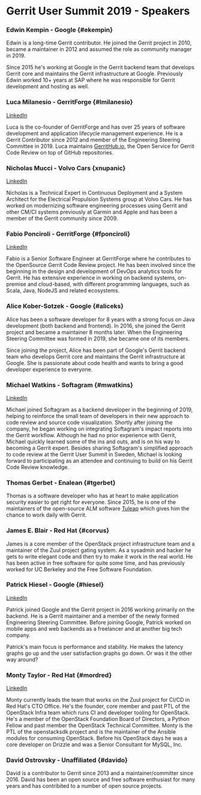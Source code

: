 # Gerrit User Summit 2019 - Speakers

### Edwin Kempin - Google {#ekempin}

Edwin is a long-time Gerrit contributor. He joined the Gerrit project in 2010,
became a maintainer in 2012 and assumed the role as community manager in 2019.

Since 2015 he's working at Google in the Gerrit backend team that develops
Gerrit core and maintains the Gerrit infrastructure at Google. Previously Edwin
worked 10+ years at SAP where he was responsible for Gerrit development and
hosting as well.

### Luca Milanesio - GerritForge {#lmilanesio}

[LinkedIn](https://www.linkedin.com/in/lucamilanesio/)

Luca is the co-founder of GerritForge and has over 25 years of software development
and application lifecycle management experience.
He is a Gerrit Contributor since 2012 and member of the Engineering Steering Committee in 2019.
Luca maintains [GerritHub.io](https://gerrithub.io), the Open Service for Gerrit Code Review
on top of GitHub repositories.

### Nicholas Mucci - Volvo Cars {xnupanic}

[LinkedIn](https://www.linkedin.com/in/nmucci/)

Nicholas is a Technical Expert in Continuous Deployment and a System Architect
for the Electrical Propulsion Systems group at Volvo Cars.  He has worked on
modernizing software engineering processes using Gerrit and other CM/CI systems
previously at Garmin and Apple and has been a member of the Gerrit community
since 2009.

### Fabio Ponciroli - GerritForge {#fponciroli}

[LinkedIn](https://uk.linkedin.com/in/fponciroli/)

Fabio is a Senior Software Engineer at GerritForge where he contributes to the
OpenSource Gerrit Code Review project.
He has been involved since the beginning in the design and development of DevOps
analytics tools for Gerrit.
He has extensive experience in working on backend systems, on-premise and
cloud-based, with different programming languages, such as Scala, Java, NodeJS
and related ecosystems.

### Alice Kober-Sotzek - Google {#aliceks}

Alice has been a software developer for 8 years with a strong focus on Java
development (both backend and frontend). In 2016, she joined the Gerrit
project and became a maintainer 8 months later. When the Engineering Steering
Committee was formed in 2019, she became one of its members.

Since joining the project, Alice has been part of Google's Gerrit backend team
who develops Gerrit core and maintains the Gerrit infrastructure at Google.
She is passionate about code health and wants to bring a good developer
experience to everyone.


### Michael Watkins - Softagram {#mwatkins}

[LinkedIn](https://www.linkedin.com/in/watkinsmi/)

Michael joined Softagram as a backend developer in the beginning of 2019,
helping to reinforce the small team of developers in their new approach to
code review and source code visualization. Shortly after joining the company,
he began working on integrating Softagram's impact reports into the Gerrit
workflow. Although he had no prior experience with Gerrit, Michael quickly
learned some of the ins and outs, and is on his way to becoming a Gerrit
expert. Besides sharing Softagram's simplified approach to code review at
the Gerrit User Summit in Sweden, Michael is looking forward to participating
as an attendee and continuing to build on his Gerrit Code Review knowledge.


### Thomas Gerbet - Enalean {#tgerbet}

Thomas is a software developer who has at heart to make application
security easier to get right for everyone.
Since 2015, he is one of the maintainers of the open-source ALM software
[Tuleap](https://www.tuleap.org/) which gives him the chance to work daily
with Gerrit.

### James E. Blair - Red Hat {#corvus}

James is a core member of the OpenStack project infrastructure team
and a maintainer of the Zuul project gating system. As a sysadmin and
hacker he gets to write elegant code and then try to make it work in
the real world. He has been active in free software for quite some
time, and has previously worked for UC Berkeley and the Free Software
Foundation.

### Patrick Hiesel - Google {#hiesel}

[LinkedIn](https://www.linkedin.com/in/patrickhiesel/)

Patrick joined Google and the Gerrit project in 2016 working primarily on the
backend. He is a Gerrit maintainer and a member of the newly formed Engineering
Steering Committee. Before joining Google, Patrick worked on mobile apps and web
backends as a freelancer and at another big tech company.

Patrick's main focus is performance and stability. He makes the latency graphs
go up and the user satisfaction graphs go down. Or was it the other way around?

### Monty Taylor - Red Hat {#mordred}

[LinkedIn](https://www.linkedin.com/in/montytaylor)

Monty currently leads the team that works on the Zuul project for
CI/CD in Red Hat's CTO Office. He's the founder, core member and past
PTL of the OpenStack Infra team which runs CI and developer tooling
for OpenStack. He's a member of the OpenStack Foundation Board of
Directors, a Python Fellow and past member the OpenStack Technical
Committee. Monty is the PTL of the openstacksdk project and is the
maintainer of the Ansible modules for consuming OpenStack. Before his
OpenStack days he was a core developer on Drizzle and was a Senior
Consultant for MySQL, Inc.

### David Ostrovsky - Unaffiliated {#davido}

David is a contributor to Gerrit since 2013 and a maintainer/committer
since 2016. David has been an open source and free software enthusiast
for many years and has contribited to a number of open source projects.


